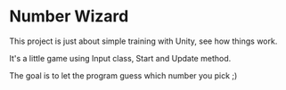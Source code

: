 Number Wizard
=============

This project is just about simple training with Unity, see how things work.

It's a little game using Input class, Start and Update method.

The goal is to let the program guess which number you pick ;)
